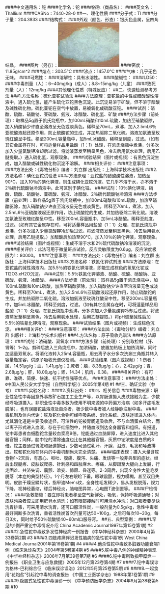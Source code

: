 ####中文通用名：铊
####化学名：铊
####俗称（商品名）：
####英文名：Thallium
####CASNo：7440-28-0
##一、理化性质
####分子式：Tl
####分子量：204.3833
####结构式：
####外观（颜色、形态）：银灰色金属，呈四角结晶。
####图片（另存）：![外观](./assets/duwu/铊/@1外观.jpg)
####密度：11.85g/cm^2
####熔点：303.5℃
####沸点：1457.0℃
####气味：几乎无色无味。
####可燃性：
####溶解性：具有水溶性。
####酸碱性：
####LD50：
####中毒剂量（人）：6~40mg/kg（成人）；8.8~15mg/kg（儿童）
####致死剂量（人）：12mg/kg
####其他理化性质（特殊反应）：
##二、快速检测参考方法
###1.方法名称：硫化亚铊试验法
####方法原理：亚铊盐的中性或醋酸酸性溶液中，通入硫化氢，能产生硫化亚铊黑色沉淀。此沉淀易溶于矿酸，但不溶于醋酸及碱性硫化物。硫化亚铊在空气中放置，易被氧化成硫酸亚铊。
####试剂：硝酸、硫酸、硝酸钠、亚硫酸、氨液、冰醋酸、硫化氢、矿酸
####方法步骤（前处理）：取样品5g置于凯氏烧瓶中，加100mL硝酸和10mL硫酸，加热至硝酸驱除，加入硝酸钠少许直至溶液呈无色或淡黄色。稀释至70mL，煮沸，加入2.5mL6％亚硫酸液起还原作用，防止硫酸铊的生成，并加热驱除二氧化硫。溶液加氨液至玫瑰红酸呈中性。移至200mL容量瓶中，加5mL冰醋酸。稀释至刻度，过滤。（如有其它金属存在时，可将适量样品用盐酸（1：1）处理，在凯氏烧瓶中煮沸，分多次加入少量氯酸钾冷却后过滤。将滤液蒸发至稍呈黑色，冷去后用氨水处理，后用乙醚提取。）通入硫化氢，观察现象。
####试验结果（图片或视频）：有黑色沉淀生成，加入醋酸或碱性硫化物沉淀不溶解。
####相关评价：
####注意事项：
####方法出处：《毒物分析》编者：刘立群 出版社：上海科学技术出版社
###2.方法名称：碘化亚铊试验法
####方法原理：亚铊盐的醋酸酸性溶液，加热至90℃，加入10％的碘化钾液，则生成碘化亚铊沉淀。它几乎不溶于水，亦不溶于2％硫代硫酸钠冷溶液中。此可区别于碘化铅。
####试剂：10％碘化钾液、硝酸、硫酸、硝酸钠、亚硫酸、氨液、冰醋酸、2％硫代硫酸钠冷溶液
####方法步骤（前处理）：取样品5g置于凯氏烧瓶中，加100mL硝酸和10mL硫酸，加热至硝酸驱除，加入硝酸钠少许直至溶液呈无色或淡黄色。稀释至70mL，煮沸，加入2.5mL6％亚硫酸液起还原作用，防止硫酸铊的生成，并加热驱除二氧化硫。溶液加氨液至玫瑰红酸呈中性。移至200mL容量瓶中，加5mL冰醋酸。稀释至刻度，过滤。（如有其它金属存在时，可将适量样品用盐酸（1：1）处理，在凯氏烧瓶中煮沸，分多次加入少量氯酸钾冷却后过滤。将滤液蒸发至稍呈黑色，冷去后用氨水处理，后用乙醚提取。）加醋酸后加热至90℃，加入10％的碘化钾液，观察现象。
####试验结果（图片或视频）：生成不溶于水和2％硫代硫酸钠冷溶液的沉淀。
####相关评价：此法可用于微量斑点试验，反应灵敏限度为0.6μg，反应浓度极限为1：80000。
####注意事项：
####方法出处：《毒物分析》编者：刘立群 出版社：上海科学技术出版社
###3.方法名称：铁氰化钾试剂法
####方法原理：在亚铊盐的碱性溶液内，加5.5％的铁氰化钾溶液，即能生成棕色的氢氧化铊或Tl2O3.xH2O沉淀。
####试剂：5.5％铁氰化钾溶液、硝酸、硫酸、硝酸钠、亚硫酸、氨液、冰醋酸。
####方法步骤（前处理）：取样品5g置于凯氏烧瓶中，加100mL硝酸和10mL硫酸，加热至硝酸驱除，加入硝酸钠少许直至溶液呈无色或淡黄色。稀释至70mL，煮沸，加入2.5mL6％亚硫酸液起还原作用，防止硫酸铊的生成，并加热驱除二氧化硫。溶液加氨液至玫瑰红酸呈中性。移至200mL容量瓶中，加5mL冰醋酸。稀释至刻度，过滤。（如有其它金属存在时，可将适量样品用盐酸（1：1）处理，在凯氏烧瓶中煮沸，分多次加入少量氯酸钾冷却后过滤。将滤液蒸发至稍呈黑色，冷去后用氨水处理，后用乙醚提取。）将pH调至碱性后加5.5％的铁氰化钾溶液，观察现象。
####试验结果（图片或视频）：生成棕色沉淀。
####相关评价：
####注意事项：
####方法出处：《毒物分析》编者：刘立群 出版社：上海科学技术出版社
###4.方法名称：原子吸收光谱法
####方法原理：
####试剂：浓硝酸、双氧水
####方法步骤（前处理）：分别取检材（肝、肾等）1~2g，剪碎后放入三角烧瓶中，加浓硝酸，放置加热板上加热消解，同时加适量双氧水。将消化液转入25mL容量瓶，用去离子水分多次洗涮三角瓶并转入容量瓶定容，供原子吸收光谱仪检测。
####试验结果（图片或视频）：1.伤者：尿，14.51μg/g；血，1.41μg/g；2.死者：脑，8.38μg/g；心，2.42μg/g；胃，2.68μg/g；肝，18.06μg/g；肾，14.34；肌肉，6.38。 
####相关评价：有可靠、准确、简便、快速、抗干扰性强等优点。
####注意事项：
####方法出处：《中国人民公安大学学报（自然科学版）》2005年第4期 #1
##三、确证实验（参考）
####1.实验名称：
####2.资料出处：
##四、相关信息
####毒物来源：职业性急性中毒因意外事故矿石加工工业生产等，以胃肠道摄入皮肤接触为主，少数经呼吸道摄入。非职业性中毒多数为使用不明来源的中药偏方治病（如多汗症毛发脱落），也有误服铊盐溶液及自杀者，极少数中毒者被人经静脉注射中毒。
####毒机制及体内代谢：铊及铊化合物可经呼吸系统、消化系统、皮肤途径进入体内。尤其消化道是主要吸收途径，可溶性的铊被胃肠道吸收后，不与血清蛋白结合，而以离子形式进入血液，存在于红细胞中，并随血液到达全身器官和组织。有报道，铊中毒患者血细胞铊含量较血浆高9倍。铊能通过血脑屏障，进入速度比进入其他器官慢；同样，脑中铊的清除速度也比在其他器官慢，灰质中铊浓度是白质的3倍。铊主要通过肾脏和肠道排出，少数可通过乳汁、汗腺、泪液、毛发和唾液排出。铊和铊化物在体内的中毒机制尚未完全清楚。
####临床表现：摄入大量含铊食物1~2天后，有恶心、呕吐、腹痛、腹泻、头痛、发烧等一般非典型的症状。继后出现腿疼、皮肤蚁爬感、针刺感和四肢麻木、疼痛，从脚跟至大腿向上发展，行走困难、共济失调、震颤、谵妄、惊厥、昏迷等。2-3周后，出现全身性大量毛发脱落（本症的典型特征）。1个月左右眼睑下垂，眼球震颤，视力模糊，甚至双目失明。皮肤干燥呈鳞片状，指甲油Mee's纹，全身性毛发稀少，易从发根脱落，视力下降，视神经萎缩，球后神经炎，脑电图异常，心电图T波倒置等。
####尸检情况：
####急救措施：要立即将患者移至空气新鲜处，吸氧，保持呼吸道通畅；对皮肤污染者应立即用肥皂水清洗；如有眼部接触时可用清水冲洗；对口服者要尽快洗胃排毒，可采用清水洗胃，还可口服活性炭，一般剂量为0.5g/kg，急性中毒者最好间断多次洗胃，重者活性炭首次剂量可达50~100g，之后可每次10~20g，每日3次，同时给予50％硫酸镁40~60ml口服导泻。
##五、典型案例：
####1.罕见的1例严重铊中毒情况介绍 China Academic Journal1997年第15卷第1期 #2
####2.急性铊中毒致多发性神经病一例报告 《中华神经科杂志》2000年4月第33卷第2期 #3
####3.四肢疼痛伴迟发性脑病的急性铊中毒1例 West China Medical Journal2001年第16卷第1期 #4
####4.他杀性铊中毒致多脏器功能衰竭1例 《临床急诊杂志》2004年第5卷第4期 #5
####5.铊中毒八例的神经精神表现 《中华神经科杂志》2006年7月第39卷第7期 #6
####6.铊中毒所致指甲糜烂一例报告 《职业卫生与应急救援》2005年12月第23卷第4期 #7
####7.铊中毒误诊为格林-巴利综合征 《临床误诊误治》2012年5月第25卷第5期 #8 
####8.一起食用“花炮盐”引起铊中毒的调查报告 《中国工业医学杂志》1988年第1卷第1期 #9
####9.隐匿式急性铊中毒误诊一例 《中华预防医学杂志》2004年9月第38卷第5期 #10

